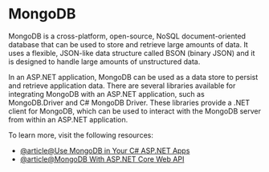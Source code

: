 # MongoDB

MongoDB is a cross-platform, open-source, NoSQL document-oriented database that can be used to store and retrieve large amounts of data. It uses a flexible, JSON-like data structure called BSON (binary JSON) and it is designed to handle large amounts of unstructured data.

In an ASP.NET application, MongoDB can be used as a data store to persist and retrieve application data. There are several libraries available for integrating MongoDB with an ASP.NET application, such as MongoDB.Driver and C# MongoDB Driver. These libraries provide a .NET client for MongoDB, which can be used to interact with the MongoDB server from within an ASP.NET application.

To learn more, visit the following resources:

- [@article@Use MongoDB in Your C# ASP.NET Apps](https://developer.okta.com/blog/2020/01/02/mongodb-csharp-aspnet-datastore)
- [@article@MongoDB With ASP.NET Core Web API](https://www.c-sharpcorner.com/article/using-mongodb-with-asp-net-core-web-api/)
